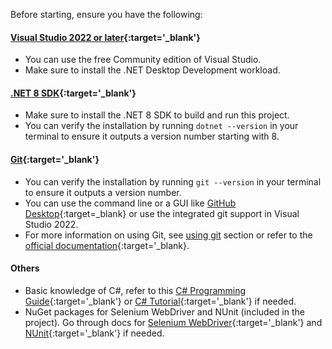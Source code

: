 Before starting, ensure you have the following:

#### [Visual Studio 2022 or later](https://visualstudio.microsoft.com/downloads/){:target='_blank'}
- You can use the free Community edition of Visual Studio.
- Make sure to install the .NET Desktop Development workload.
#### [.NET 8 SDK](https://dotnet.microsoft.com/download/dotnet/8.0){:target='_blank'}
- Make sure to install the .NET 8 SDK to build and run this project.
- You can verify the installation by running `dotnet --version` in your terminal to ensure it outputs a version number starting with 8.
#### [Git](https://git-scm.com/downloads){:target='_blank'}
- You can verify the installation by running `git --version` in your terminal to ensure it outputs a version number.
- You can use the command line or a GUI like [GitHub Desktop](https://desktop.github.com/){:target=_blank} or use the integrated git support in Visual Studio 2022.
- For more information on using Git, see [using git](../best-practices-and-tools/git.md) section or refer to the [official documentation](https://git-scm.com/doc){:target='_blank}.
#### Others
- Basic knowledge of C#, refer to this [C# Programming Guide](https://docs.microsoft.com/en-us/dotnet/csharp/){:target='_blank'} or [C# Tutorial](https://www.youtube.com/watch?v=wxznTygnRfQ){:target='_blank'} if needed.
- NuGet packages for Selenium WebDriver and NUnit (included in the project). Go through docs for [Selenium WebDriver](https://www.selenium.dev/documentation/en/webdriver/){:target='_blank'} and [NUnit](https://docs.nunit.org/){:target='_blank'} if needed.
